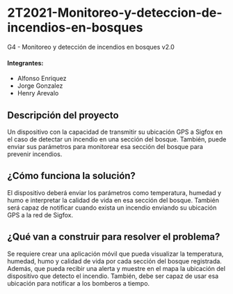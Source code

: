 # 2T2021-Monitoreo-y-deteccion-de-incendios-en-bosques
G4 - Monitoreo y detección de incendios en bosques v2.0

#### Integrantes:

* Alfonso Enriquez
* Jorge Gonzalez
* Henry Arevalo

## Descripción del proyecto
Un dispositivo con la capacidad de transmitir su ubicación GPS a Sigfox en el caso de detectar un incendio en una sección del bosque. También, puede enviar sus
parámetros para monitorear esa sección del bosque para prevenir incendios.

## ¿Cómo funciona la solución?
El dispositivo deberá enviar los parámetros como temperatura, humedad y humo e interpretar la calidad de vida en esa sección del bosque. También será capaz
de notificar cuando exista un incendio enviando su ubicación GPS a la red de Sigfox.

## ¿Qué van a construir para resolver el problema?
Se requiere crear una aplicación móvil que pueda visualizar la temperatura, humedad, humo y calidad de vida por cada sección del bosque
registrada. Además, que pueda recibir una alerta y muestre en el mapa la ubicación del dispositivo que detecto el incendio. También, debe ser capaz de usar esa ubicación para notificar a los bomberos a tiempo.
